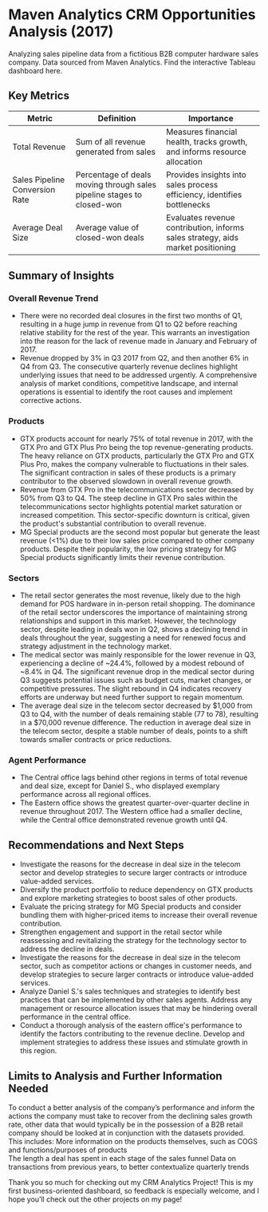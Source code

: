 # Maven Analytics CRM Opportunities Analysis (2017)

Analyzing sales pipeline data from a fictitious B2B computer hardware sales company. Data sourced from Maven Analytics. Find the interactive Tableau dashboard here.


## Key Metrics
| Metric | Definition | Importance |
| ----------- | ----------- | ----------- |
| Total Revenue | Sum of all revenue generated from sales | Measures financial health, tracks growth, and informs resource allocation |
| Sales Pipeline Conversion Rate | Percentage of deals moving through sales pipeline stages to closed-won | Provides insights into sales process efficiency, identifies bottlenecks |
| Average Deal Size | Average value of closed-won deals | Evaluates revenue contribution, informs sales strategy, aids market positioning |

## Summary of Insights
### Overall Revenue Trend
- There were no recorded deal closures in the first two months of Q1, resulting in a huge jump in revenue from Q1 to Q2 before reaching relative stability for the rest of the year. This warrants an investigation into the reason for the lack of revenue made in January and February of 2017.
- Revenue dropped by 3% in Q3 2017 from Q2, and then another 6% in Q4 from Q3. The consecutive quarterly revenue declines highlight underlying issues that need to be addressed urgently. A comprehensive analysis of market conditions, competitive landscape, and internal operations is essential to identify the root causes and implement corrective actions.
### Products
- GTX products account for nearly 75% of total revenue in 2017, with the GTX Pro and GTX Plus Pro being the top revenue-generating products. The heavy reliance on GTX products, particularly the GTX Pro and GTX Plus Pro, makes the company vulnerable to fluctuations in their sales. The significant contraction in sales of these products is a primary contributor to the observed slowdown in overall revenue growth.
- Revenue from GTX Pro in the telecommunications sector decreased by 50% from Q3 to Q4. The steep decline in GTX Pro sales within the telecommunications sector highlights potential market saturation or increased competition. This sector-specific downturn is critical, given the product's substantial contribution to overall revenue.
- MG Special products are the second most popular but generate the least revenue (<1%) due to their low sales price compared to other company products. Despite their popularity, the low pricing strategy for MG Special products significantly limits their revenue contribution.
### Sectors
- The retail sector generates the most revenue, likely due to the high demand for POS hardware in in-person retail shopping. The dominance of the retail sector underscores the importance of maintaining strong relationships and support in this market. However, the technology sector, despite leading in deals won in Q2, shows a declining trend in deals throughout the year, suggesting a need for renewed focus and strategy adjustment in the technology market.
- The medical sector was mainly responsible for the lower revenue in Q3, experiencing a decline of ~24.4%, followed by a modest rebound of ~8.4% in Q4. The significant revenue drop in the medical sector during Q3 suggests potential issues such as budget cuts, market changes, or competitive pressures. The slight rebound in Q4 indicates recovery efforts are underway but need further support to regain momentum.
- The average deal size in the telecom sector decreased by $1,000 from Q3 to Q4, with the number of deals remaining stable (77 to 78), resulting in a $70,000 revenue difference. The reduction in average deal size in the telecom sector, despite a stable number of deals, points to a shift towards smaller contracts or price reductions.
### Agent Performance
- The Central office lags behind other regions in terms of total revenue and deal size, except for Daniel S., who displayed exemplary performance across all regional offices.
- The Eastern office shows the greatest quarter-over-quarter decline in revenue throughout 2017. The Western office had a smaller decline, while the Central office demonstrated revenue growth until Q4.
## Recommendations and Next Steps
- Investigate the reasons for the decrease in deal size in the telecom sector and develop strategies to secure larger contracts or introduce value-added services.
- Diversify the product portfolio to reduce dependency on GTX products and explore marketing strategies to boost sales of other products.
- Evaluate the pricing strategy for MG Special products and consider bundling them with higher-priced items to increase their overall revenue contribution.
- Strengthen engagement and support in the retail sector while reassessing and revitalizing the strategy for the technology sector to address the decline in deals.
- Investigate the reasons for the decrease in deal size in the telecom sector, such as competitor actions or changes in customer needs, and develop strategies to secure larger contracts or introduce value-added services.
- Analyze Daniel S.'s sales techniques and strategies to identify best practices that can be implemented by other sales agents. Address any management or resource allocation issues that may be hindering overall performance in the central office.
- Conduct a thorough analysis of the eastern office's performance to identify the factors contributing to the revenue decline. Develop and implement strategies to address these issues and stimulate growth in this region.
## Limits to Analysis and Further Information Needed
To conduct a better analysis of the company’s performance and inform the actions the company must take to recover from the declining sales growth rate, other data that would typically be in the possession of a B2B retail company should be looked at in conjunction with the datasets provided. This includes:
More information on the products themselves, such as COGS and functions/purposes of products  
The length a deal has spent in each stage of the sales funnel
Data on transactions from previous years, to better contextualize quarterly trends

Thank you so much for checking out my CRM Analytics Project! This is my first business-oriented dashboard, so feedback is especially welcome, and I hope you’ll check out the other projects on my page!
